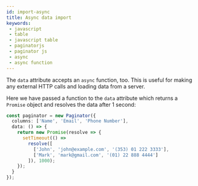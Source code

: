 ```yaml
---
id: import-async
title: Async data import
keywords:
 - javascript
 - table
 - javascript table
 - paginatorjs
 - paginator js
 - async
 - async function 
---
```


The `data` attribute accepts an `async` function, too. This is useful for making any external HTTP calls and loading
data from a server. 

Here we have passed a function to the `data` attribute which returns a `Promise` object and resolves
the data after 1 second:

```ts paginator
const paginator = new Paginator({
  columns: ['Name', 'Email', 'Phone Number'],
  data: () => {
    return new Promise(resolve => {
      setTimeout(() =>
        resolve([
          ['John', 'john@example.com', '(353) 01 222 3333'],
          ['Mark', 'mark@gmail.com', '(01) 22 888 4444']
        ]), 1000);
    });
  }
});
```
